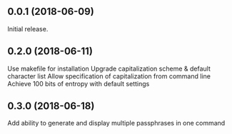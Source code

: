## 0.0.1 (2018-06-09)
Initial release.

## 0.2.0 (2018-06-11)
Use makefile for installation
Upgrade capitalization scheme & default character list
Allow specification of capitalization from command line
Achieve 100 bits of entropy with default settings

## 0.3.0 (2018-06-18)
Add ability to generate and display multiple passphrases in one command


